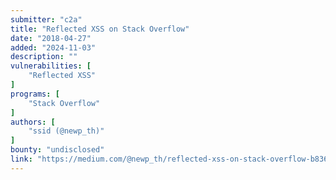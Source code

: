 ```yaml
---
submitter: "c2a"
title: "Reflected XSS on Stack Overflow"
date: "2018-04-27"
added: "2024-11-03"
description: ""
vulnerabilities: [
    "Reflected XSS"
]
programs: [
    "Stack Overflow"
]
authors: [
    "ssid (@newp_th)"
]
bounty: "undisclosed"
link: "https://medium.com/@newp_th/reflected-xss-on-stack-overflow-b8366a855472"
---
```




